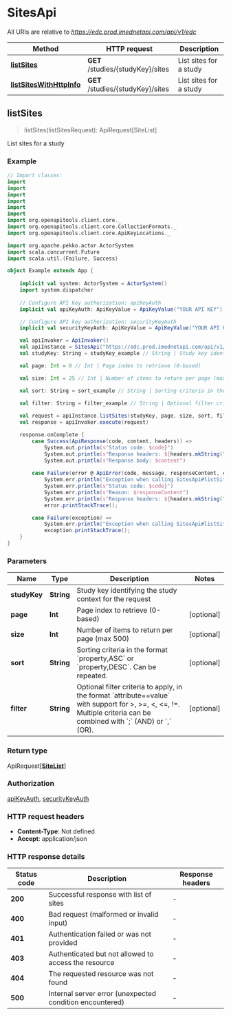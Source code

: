 # SitesApi

All URIs are relative to *https://edc.prod.imednetapi.com/api/v1/edc*

Method | HTTP request | Description
------------- | ------------- | -------------
[**listSites**](SitesApi.md#listSites) | **GET** /studies/{studyKey}/sites | List sites for a study
[**listSitesWithHttpInfo**](SitesApi.md#listSitesWithHttpInfo) | **GET** /studies/{studyKey}/sites | List sites for a study



## listSites

> listSites(listSitesRequest): ApiRequest[SiteList]

List sites for a study

### Example

```scala
// Import classes:
import 
import 
import 
import 
import 
import 
import org.openapitools.client.core._
import org.openapitools.client.core.CollectionFormats._
import org.openapitools.client.core.ApiKeyLocations._

import org.apache.pekko.actor.ActorSystem
import scala.concurrent.Future
import scala.util.{Failure, Success}

object Example extends App {
    
    implicit val system: ActorSystem = ActorSystem()
    import system.dispatcher
    
    // Configure API key authorization: apiKeyAuth
    implicit val apiKeyAuth: ApiKeyValue = ApiKeyValue("YOUR API KEY")

    // Configure API key authorization: securityKeyAuth
    implicit val securityKeyAuth: ApiKeyValue = ApiKeyValue("YOUR API KEY")

    val apiInvoker = ApiInvoker()
    val apiInstance = SitesApi("https://edc.prod.imednetapi.com/api/v1/edc")
    val studyKey: String = studyKey_example // String | Study key identifying the study context for the request

    val page: Int = 0 // Int | Page index to retrieve (0-based)

    val size: Int = 25 // Int | Number of items to return per page (max 500)

    val sort: String = sort_example // String | Sorting criteria in the format `property,ASC` or `property,DESC`. Can be repeated.

    val filter: String = filter_example // String | Optional filter criteria to apply, in the format `attribute==value` with support for >, >=, <, <=, !=. Multiple criteria can be combined with `;` (AND) or `,` (OR).
    
    val request = apiInstance.listSites(studyKey, page, size, sort, filter)
    val response = apiInvoker.execute(request)

    response.onComplete {
        case Success(ApiResponse(code, content, headers)) =>
            System.out.println(s"Status code: $code}")
            System.out.println(s"Response headers: ${headers.mkString(", ")}")
            System.out.println(s"Response body: $content")
        
        case Failure(error @ ApiError(code, message, responseContent, cause, headers)) =>
            System.err.println("Exception when calling SitesApi#listSites")
            System.err.println(s"Status code: $code}")
            System.err.println(s"Reason: $responseContent")
            System.err.println(s"Response headers: ${headers.mkString(", ")}")
            error.printStackTrace();

        case Failure(exception) => 
            System.err.println("Exception when calling SitesApi#listSites")
            exception.printStackTrace();
    }
}
```

### Parameters


Name | Type | Description  | Notes
------------- | ------------- | ------------- | -------------
 **studyKey** | **String**| Study key identifying the study context for the request |
 **page** | **Int**| Page index to retrieve (0-based) | [optional]
 **size** | **Int**| Number of items to return per page (max 500) | [optional]
 **sort** | **String**| Sorting criteria in the format &#x60;property,ASC&#x60; or &#x60;property,DESC&#x60;. Can be repeated. | [optional]
 **filter** | **String**| Optional filter criteria to apply, in the format &#x60;attribute&#x3D;&#x3D;value&#x60; with support for &gt;, &gt;&#x3D;, &lt;, &lt;&#x3D;, !&#x3D;. Multiple criteria can be combined with &#x60;;&#x60; (AND) or &#x60;,&#x60; (OR). | [optional]

### Return type

ApiRequest[[**SiteList**](SiteList.md)]


### Authorization

[apiKeyAuth](../README.md#apiKeyAuth), [securityKeyAuth](../README.md#securityKeyAuth)

### HTTP request headers

- **Content-Type**: Not defined
- **Accept**: application/json

### HTTP response details
| Status code | Description | Response headers |
|-------------|-------------|------------------|
| **200** | Successful response with list of sites |  -  |
| **400** | Bad request (malformed or invalid input) |  -  |
| **401** | Authentication failed or was not provided |  -  |
| **403** | Authenticated but not allowed to access the resource |  -  |
| **404** | The requested resource was not found |  -  |
| **500** | Internal server error (unexpected condition encountered) |  -  |

